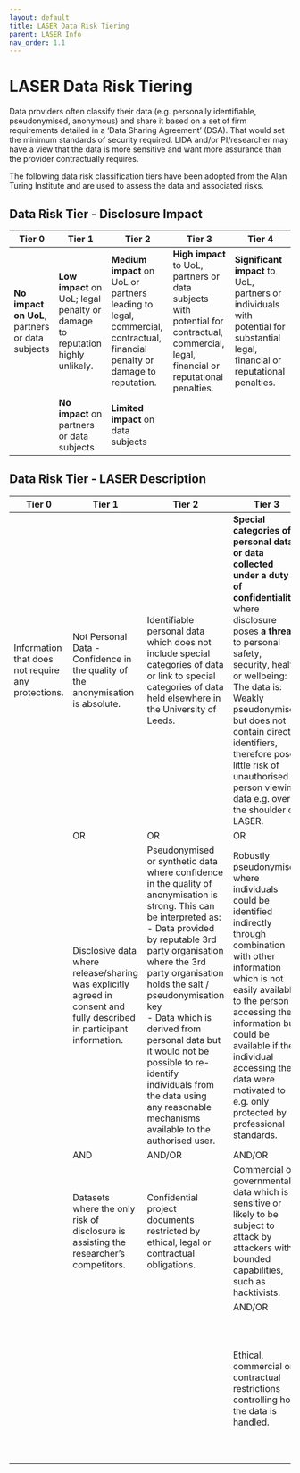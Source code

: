 ```yaml
---
layout: default
title: LASER Data Risk Tiering
parent: LASER Info
nav_order: 1.1
---
```


# LASER Data Risk Tiering

Data providers often classify their data (e.g. personally identifiable, pseudonymised, anonymous) and share it based on a set of firm requirements detailed in a ‘Data Sharing Agreement’ (DSA). That would set the minimum standards of security required. LIDA and/or PI/researcher may have a view that the data is more sensitive and want more assurance than the provider contractually requires.

The following data risk classification tiers have been adopted from the Alan Turing Institute and are used to assess the data and associated risks.

## Data Risk Tier - Disclosure Impact

|Tier 0	|Tier 1	|Tier 2	|Tier 3	|Tier 4	|
|---|---|---|---|---|
|**No impact on UoL**, partners or data subjects	|**Low impact** on UoL; legal penalty or damage to reputation highly unlikely. |**Medium impact** on UoL or partners leading to legal, commercial, contractual, financial penalty or damage to reputation. |**High impact** to UoL, partners or data subjects with potential for contractual, commercial, legal, financial or reputational penalties.	|**Significant impact** to UoL, partners or individuals with potential for substantial legal, financial or reputational penalties.|
|	|**No impact** on partners or data subjects |**Limited impact** on data subjects |	|	|

## Data Risk Tier - LASER Description

|Tier 0	|Tier 1	|Tier 2	|Tier 3	|Tier 4	|
|---|---|---|---|---|
|Information that does not require any protections. |Not Personal Data - Confidence in the quality of the anonymisation is absolute. |Identifiable personal data which does not include special categories of data or link to special categories of data held elsewhere in the University of Leeds. |**Special categories of personal data or data collected under a duty of confidentiality** where disclosure poses **a threat** to personal safety, security, health or wellbeing: <br/>The data is: <br/>Weakly pseudonymised but does not contain direct identifiers, therefore poses little risk of unauthorised person viewing data e.g. over the shoulder of LASER. |**Special categories of personal data or data collected under a duty of confidentiality** where disclosure poses a **substantial threat** to personal safety, security, health or wellbeing: <br/>The data is: <br/>Directly identifiable |
|	|OR |OR |OR |AND/OR |
||Disclosive data where release/sharing was explicitly agreed in consent and fully described in participant information. |Pseudonymised or synthetic data where confidence in the quality of anonymisation is strong. This can be interpreted as: <br/>- Data provided by reputable 3rd party organisation where the 3rd party organisation holds the salt / pseudonymisation key <br/>- Data which is derived from personal data but it would not be possible to re-identify individuals from the data using any reasonable mechanisms available to the authorised user.|Robustly pseudonymised where individuals could be identified indirectly through combination with other information which is not easily available to the person accessing the information but could be available if the individual accessing the data were motivated to e.g. only protected by professional standards.|Commercial or governmental data which is sensitive or likely to be subject to attack by attackers with bounded capabilities, such as hacktivists. |
|	|AND |AND/OR |AND/OR |AND/OR |
||Datasets where the only risk of disclosure is assisting the researcher’s competitors.|Confidential project documents restricted by ethical, legal or contractual obligations. |Commercial or governmental data which is sensitive or likely to be subject to attack by attackers with bounded capabilities, such as hacktivists. |Consent, ethical or contractual restrictions controlling how the data is handled. |
|	|	| |AND/OR |OR |
||||Ethical, commercial or contractual restrictions controlling how the data is handled. |Weakly pseudonymised – real world identifiers remain which could be combined with other information easily available to the person accessing the information. |

